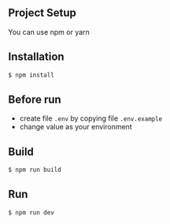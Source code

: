 

## Project Setup
You can use npm or yarn

## Installation

```bash
$ npm install
```

## Before run
- create file `.env` by copying file `.env.example` 
- change value as your environment

## Build

```bash
$ npm run build
```

## Run

```bash
$ npm run dev
```





